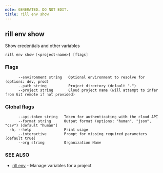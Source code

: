 ```yaml
---
note: GENERATED. DO NOT EDIT.
title: rill env show
---
```

## rill env show

Show credentials and other variables

```
rill env show [<project-name>] [flags]
```

### Flags

```
      --environment string   Optional environment to resolve for (options: dev, prod)
      --path string          Project directory (default ".")
      --project string       Cloud project name (will attempt to infer from Git remote if not provided)
```

### Global flags

```
      --api-token string   Token for authenticating with the cloud API
      --format string      Output format (options: "human", "json", "csv") (default "human")
  -h, --help               Print usage
      --interactive        Prompt for missing required parameters (default true)
      --org string         Organization Name
```

### SEE ALSO

* [rill env](env.md)	 - Manage variables for a project

